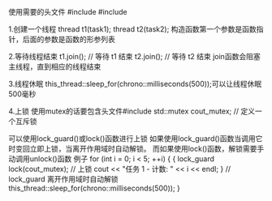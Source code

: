 使用需要的头文件
#include <thread>
#include <chrono>

1.创建一个线程
thread t1(task1);
thread t2(task2);
构造函数第一个参数是函数指针，后面的参数是函数的形参列表

2.等待线程结束
t1.join(); // 等待 t1 结束
t2.join(); // 等待 t2 结束
join函数会阻塞主线程，直到相应的线程结束

3.线程休眠
this_thread::sleep_for(chrono::milliseconds(500));可以让线程休眠500毫秒

4.上锁
使用mutex的话要包含头文件#include<mutex>
std::mutex cout_mutex; // 定义一个互斥锁

可以使用lock_guard()或lock()函数进行上锁
如果使用lock_guard()函数当调用它时变回立即上锁，当离开作用域时自动解锁。
而如果使用lock()函数，解锁需要手动调用unlock()函数
例子
for (int i = 0; i < 5; ++i) {
        {
            lock_guard<mutex> lock(cout_mutex); // 上锁
            cout << "任务 1 - 计数: " << i << endl;
        } // lock_guard 离开作用域时自动解锁
        this_thread::sleep_for(chrono::milliseconds(500));
    }